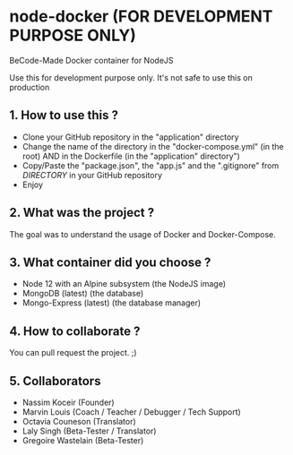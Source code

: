 # node-docker (FOR DEVELOPMENT PURPOSE ONLY)
BeCode-Made Docker container for NodeJS

Use this for development purpose only. It's not safe to use this on production

## 1. How to use this ?
- Clone your GitHub repository in the "application" directory
- Change the name of the directory in the "docker-compose.yml" (in the root) AND in the Dockerfile (in the "application" directory")
- Copy/Paste the "package.json", the "app.js" and the ".gitignore" from _DIRECTORY_ in your GitHub repository
- Enjoy

## 2. What was the project ?
The goal was to understand the usage of Docker and Docker-Compose.

## 3. What container did you choose ?
- Node 12 with an Alpine subsystem (the NodeJS image)
- MongoDB (latest) (the database)
- Mongo-Express (latest) (the database manager)

## 4. How to collaborate ?
You can pull request the project. ;)

## 5. Collaborators
- Nassim Koceir (Founder)
- Marvin Louis (Coach / Teacher / Debugger / Tech Support)
- Octavia Couneson (Translator)
- Laly Singh (Beta-Tester / Translator)
- Gregoire Wastelain (Beta-Tester)
